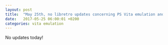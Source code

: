 ```yaml
---
layout: post
title:  "May 25th, no libretro updates concerning PS Vita emulation and emulators"
date:   2017-05-25 06:00:01 +0200
categories: vita emulation
---
```


No updates today!
